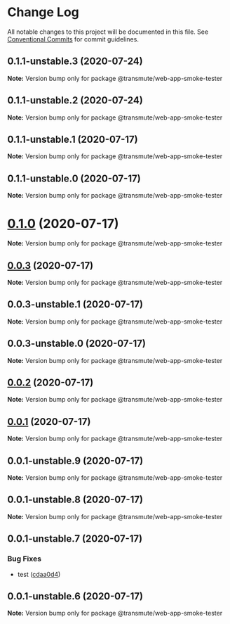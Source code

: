 # Change Log

All notable changes to this project will be documented in this file.
See [Conventional Commits](https://conventionalcommits.org) for commit guidelines.

## 0.1.1-unstable.3 (2020-07-24)

**Note:** Version bump only for package @transmute/web-app-smoke-tester





## 0.1.1-unstable.2 (2020-07-24)

**Note:** Version bump only for package @transmute/web-app-smoke-tester





## 0.1.1-unstable.1 (2020-07-17)

**Note:** Version bump only for package @transmute/web-app-smoke-tester





## 0.1.1-unstable.0 (2020-07-17)

**Note:** Version bump only for package @transmute/web-app-smoke-tester





# [0.1.0](https://github.com/transmute-industries/vc.js/compare/v0.0.3...v0.1.0) (2020-07-17)

**Note:** Version bump only for package @transmute/web-app-smoke-tester





## [0.0.3](https://github.com/transmute-industries/vc.js/compare/v0.0.3-unstable.1...v0.0.3) (2020-07-17)

**Note:** Version bump only for package @transmute/web-app-smoke-tester





## 0.0.3-unstable.1 (2020-07-17)

**Note:** Version bump only for package @transmute/web-app-smoke-tester





## 0.0.3-unstable.0 (2020-07-17)

**Note:** Version bump only for package @transmute/web-app-smoke-tester





## [0.0.2](https://github.com/transmute-industries/vc.js/compare/v0.0.1...v0.0.2) (2020-07-17)

**Note:** Version bump only for package @transmute/web-app-smoke-tester





## [0.0.1](https://github.com/transmute-industries/vc.js/compare/v0.0.1-unstable.9...v0.0.1) (2020-07-17)

**Note:** Version bump only for package @transmute/web-app-smoke-tester





## 0.0.1-unstable.9 (2020-07-17)

**Note:** Version bump only for package @transmute/web-app-smoke-tester





## 0.0.1-unstable.8 (2020-07-17)

**Note:** Version bump only for package @transmute/web-app-smoke-tester





## 0.0.1-unstable.7 (2020-07-17)


### Bug Fixes

* test ([cdaa0d4](https://github.com/transmute-industries/vc.js/commit/cdaa0d489bfb5390ed98545884642c798ce18192))





## 0.0.1-unstable.6 (2020-07-17)

**Note:** Version bump only for package @transmute/web-app-smoke-tester
